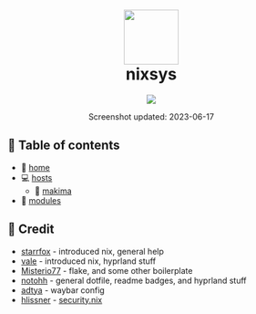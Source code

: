<div align="center">
<h1>
<img width="96" src="https://files.artturin.com/files/nixoscolorful.svg"></img> <br>
  nixsys
</h1>
<img src="https://i.ibb.co/mRpx9px/07-19-23.png"></img>
<p>
  Screenshot updated: 2023-06-17
</p>
</div>

## :open_book: Table of contents

+ :house_with_garden: [home](home)
+ :computer: [hosts](hosts)
  - :cherry_blossom: [makima](hosts/makima)
+ :electric_plug: [modules](modules)

## :busts_in_silhouette: Credit
+ [starrfox](https://github.com/StarrFox) - introduced nix, general help
+ [vale](https://github.com/vbe0201) - introduced nix, hyprland stuff
+ [Misterio77](https://github.com/Misterio77) - flake, and some other boilerplate
+ [notohh](https://github.com/notohh) - general dotfile, readme badges, and hyprland stuff
+ [adtya](https://github.com/adtya) - waybar config
+ [hlissner](https://github.com/hlissner) - [security.nix](modules/security.nix)

